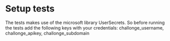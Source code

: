 ﻿# Setup tests
The tests makes use of the microsoft library UserSecrets.
So before running the tests add the following keys with your credentials: challonge_username, challonge_apikey, challonge_subdomain